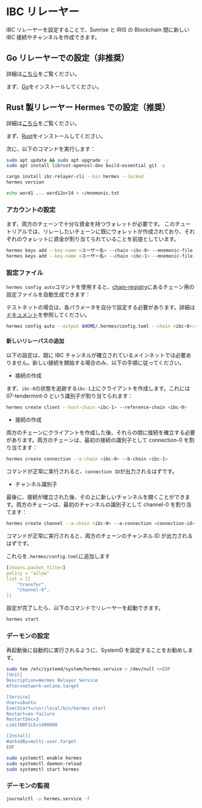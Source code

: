 # IBC リレーヤー

IBC リレーヤーを設定することで、Sunrise と IRIS の Blockchain 間に新しい IBC 接続やチャンネルを作成できます。

## Go リレーヤーでの設定（非推奨）

詳細は[こちら](https://github.com/cosmos/relayer)をご覧ください。

まず、[Go](https://go.dev/doc/install)をインストールしてください。

## Rust 製リレーヤー Hermes での設定（推奨）

詳細は[こちら](http://hermes.informal.systems)をご覧ください。

まず、[Rust](https://www.rust-lang.org/tools/install)をインストールしてください。

次に、以下のコマンドを実行します：

```bash
sudo apt update && sudo apt upgrade -y
sudo apt install librust-openssl-dev build-essential git -y

cargo install ibc-relayer-cli --bin hermes --locked
hermes version

echo word1 ... word12or24 > ~/mnemonic.txt
```

### アカウントの設定

まず、両方のチェーンで十分な資金を持つウォレットが必要です。
このチュートリアルでは、リレーしたいチェーンに既にウォレットが作成されており、それぞれのウォレットに資金が割り当てられていることを前提としています。

```bash
hermes keys add --key-name <ユーザー名> --chain <ibc-0> --mnemonic-file mnemonic.txt
hermes keys add --key-name <ユーザー名> --chain <ibc-1> --mnemonic-file mnemonic.txt
```

### 設定ファイル

`hermes config auto`コマンドを使用すると、[chain-registry](https://github.com/cosmos/chain-registry)にあるチェーン用の設定ファイルを自動生成できます：

テストネットの場合は、各パラメータを自分で設定する必要があります。詳細は[ドキュメント](https://hermes.informal.systems/documentation/configuration/index.html)を参照してください。

```bash
hermes config auto --output $HOME/.hermes/config.toml --chain <ibc-0>:<key-ibc-0> <ibc-1>:<key-ibc-1> --chain
```

#### 新しいリレーパスの追加

以下の設定は、既に IBC チャンネルが確立されているメインネットでは必要ありません。新しい接続を開始する場合のみ、以下の手順に従ってください。

- 接続の作成

まず、`ibc-0`の状態を追跡する`ibc-1`上にクライアントを作成します。これには 07-tendermint-0 という識別子が割り当てられます：

```bash
hermes create client --host-chain <ibc-1> --reference-chain <ibc-0>
```

- 接続の作成

両方のチェーンにクライアントを作成した後、それらの間に接続を確立する必要があります。両方のチェーンは、最初の接続の識別子として connection-0 を割り当てます：

```bash
hermes create connection --a-chain <ibc-0> --b-chain <ibc-1>
```

コマンドが正常に実行されると、`connection ID`が出力されるはずです。

- チャンネル識別子

最後に、接続が確立された後、その上に新しいチャンネルを開くことができます。両方のチェーンは、最初のチャンネルの識別子として channel-0 を割り当てます：

```bash
hermes create channel --a-chain <ibc-0> --a-connection <connection-id> --a-port transfer --b-port transfer
```

コマンドが正常に実行されると、両方のチェーンのチャンネル ID が出力されるはずです。

これらを`.hermes/config.toml`に追加します

```yml
[chains.packet_filter]
policy = "allow"
list = [[
    "transfer",
    "channel-0",
]]
```

設定が完了したら、以下のコマンドでリレーヤーを起動できます。

```bash
hermes start
```

### デーモンの設定

再起動後に自動的に実行されるように、SystemD を設定することをお勧めします。

```bash
sudo tee /etc/systemd/system/hermes.service > /dev/null <<EOF
[Unit]
Description=Hermes Relayer Service
After=network-online.target

[Service]
User=ubuntu
ExecStart=/usr/local/bin/hermes start
Restart=on-failure
RestartSec=3
LimitNOFILE=1400000

[Install]
WantedBy=multi-user.target
EOF

sudo systemctl enable hermes
sudo systemctl daemon-reload
sudo systemctl start hermes
```

### デーモンの監視

```bash
journalctl -u hermes.service -f
```
